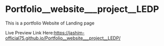 # Portfolio__website___project__LEDP
This is a portfolio Website of Landing page

Live Preview Link Here:https://jashim-official75.github.io/Portfolio__website___project__LEDP/
